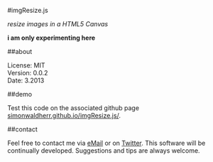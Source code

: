 #imgResize.js

*resize images in a HTML5 Canvas*

**i am only experimenting here**

##about

License:   MIT  
Version: 0.0.2  
Date:   3.2013  

##demo

Test this code on the associated github page [simonwaldherr.github.io/imgResize.js/](http://simonwaldherr.github.io/imgResize.js/).

##contact

Feel free to contact me via [eMail](mailto:contact@simonwaldherr.de) or on [Twitter](http://twitter.com/simonwaldherr). This software will be continually developed. Suggestions and tips are always welcome.
